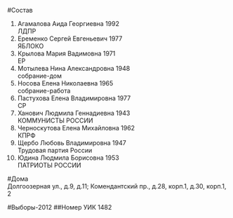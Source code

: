 #Состав
1. Агамалова Аида Георгиевна 1992   
    ЛДПР
2. Еременко Сергей Евгеньевич 1977   
    ЯБЛОКО
3. Крылова Мария Вадимовна 1971   
    ЕР
4. Мотылева Нина Александровна 1948   
    собрание-дом
5. Носова Елена Николаевна 1965   
    собрание-работа
6. Пастухова Елена Владимировна 1977   
    СР
7. Ханович Людмила Геннадиевна 1943   
    КОММУНИСТЫ РОССИИ
8. Черноскутова Елена Михайловна 1962   
    КПРФ
9. Щербо Любовь Владимировна 1947   
    Трудовая партия России
10. Юдина Людмила Борисовна 1953   
    ПАТРИОТЫ РОССИИ

#Дома  
Долгоозерная ул., д.9, д.11;  Комендантский пр., д.28, корп.1, д.30, корп.1, 2

#Выборы-2012
##Номер УИК
1482
